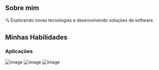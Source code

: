 ## Sobre mim

🔍 Explorando novas tecnologias e desenvolvendo soluções de software.

## Minhas Habilidades

 <h3>Aplicações</h3>

![image](https://github.com/oalifiralph/oalifiralph/assets/133459291/8cfc6c64-c7f5-4ef2-9558-7d9ee245fb2c) ![image](https://github.com/oalifiralph/oalifiralph/assets/133459291/151965d1-ae36-4aac-be74-0436244c5b06) ![image](https://github.com/oalifiralph/oalifiralph/assets/133459291/f8e9d6e8-a341-4831-a415-69e6b3ae7d22)




